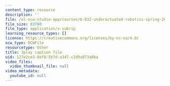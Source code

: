 ```yaml
---
content_type: resource
description: ''
file: /ol-ocw-studio-app/courses/6-832-underactuated-robotics-spring-2009/127e2ce38ef85b7da347c2d9a873a8ba_qtmmwILxVR4.vtt
file_size: 83760
file_type: application/x-subrip
learning_resource_types: []
license: https://creativecommons.org/licenses/by-nc-sa/4.0/
ocw_type: OCWFile
resourcetype: Other
title: 3play caption file
uid: 127e2ce3-8ef8-5b7d-a347-c2d9a873a8ba
video_files:
  video_thumbnail_file: null
video_metadata:
  youtube_id: null
---
```


